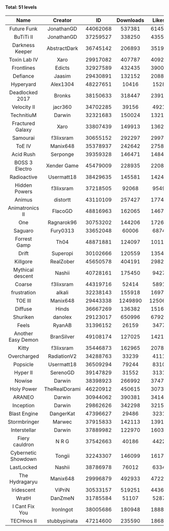 #### Total: 51 levels

| Name | Creator | ID | Downloads | Likes |
|:---:|:---:|:---:|:---:|:---:|
| Future Funk | JonathanGD | 44062068 | 537381 | 61456
| BuTiTi II | JonathanGD | 37259527 | 338250 | 43556
| Darkness Keeper | AbstractDark | 36745142 | 206893 | 35192
| Toxin Lab IV | Xaro | 29917082 | 407787 | 40926
| Frontlines | Edicts | 32927589 | 432435 | 39001
| Defiance | Jaasim | 29430891 | 132152 | 20883
| Hyperyard | Alex1304 | 48227651 | 10416 | 1528
| Deadlocked 2017 | Bronks | 38150633 | 318447 | 23916
| Velocity II | jacr360 | 34702285 | 39156 | 4921
| TechnitiuM | Darwin | 32321683 | 150024 | 13216
| Fractured Galaxy  | Xaro | 33807439 | 149913 | 13628
| Samourai | f3lixsram | 30655152 | 292297 | 29979
| ToE IV  | Manix648 | 35378937 | 242642 | 27589
| Acid Rush | Serponge | 39359328 | 146471 | 14842
| BOSS 3 Electro | Xender Game | 45479009 | 228935 | 22088
| Radioactive | Usermatt18 | 38429635 | 145581 | 14248
| Hidden Powers | f3lixsram | 37218505 | 92068 | 9549
| Animus | distortt | 43110109 | 257427 | 17743
| Animatronics II | FlacoGD | 48816963 | 162065 | 14677
| One | Ragnarok96 | 30753202 | 144206 | 17261
| Saguaro | Fury0313 | 33652048 | 60006 | 6874
| Forrest Gamp | Th04 | 48871881 | 124097 | 10114
| Drift | Superopi | 30102666 | 120559 | 13542
| Killgore | RealZober | 45650578 | 404191 | 29825
| Mythical descent | Nashii | 40728161 | 175450 | 9427
| Coarse | f3lixsram | 44319716 | 52414 | 5891
| frustration | alkali | 32238143 | 155918 | 16977
| TOE III | Manix648 | 29443338 | 1249890 | 125069
| Diffuse | Hinds | 36667269 | 136382 | 15166
| Shuriken | danolex | 29123017 | 650996 | 67929
| Feels | RyanAB | 31396152 | 26159 | 3477
| Another Easy Demon | BranSilver | 49108174 | 127025 | 14215
| Kitty | f3lixsram | 35446873 | 162965 | 20785
| Overcharged | RadiationV2 | 34288763 | 33239 | 4111
| Popsicle | Usermatt18 | 36509294 | 79244 | 8310
| Hyper II | SerenoGD | 39147829 | 31552 | 3131
| Nowise | Darwin | 38398923 | 266992 | 37474
| Holy Power | TheRealDorami | 46220912 | 450615 | 30737
| ARANEO | Darwin | 30944062 | 390381 | 34140
| Inception | Darwin | 29862626 | 342298 | 32156
| Blast Engine | DangerKat | 47396627 | 29486 | 3231
| Stormbringer | Marwec | 37915833 | 142113 | 13914
| Interstellar | Darwin | 37889982 | 122970 | 16030
| Fiery cauldron | N R G | 37542663 | 40186 | 4422
| Cybernetic Showdown  | Tongii | 32243307 | 146099 | 16177
| LastLocked | Nashii | 38786978 | 76012 | 6334
| The Hydragaryu | Manix648 | 29996879 | 492933 | 47221
| Iridescent | ViPriN | 30533157 | 519251 | 44365
| WratH | DanZmeN | 31785584 | 51107 | 5287
| I Cant Fix You | IronIngot | 38005686 | 180948 | 18885
| TECHnos II | stubbypinata | 47214600 | 235590 | 18689
